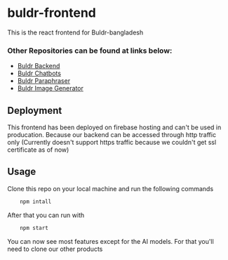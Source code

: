 # buldr-frontend
This is the react frontend for Buldr-bangladesh

### Other Repositories can be found at links below:
- [Buldr Backend](https://github.com/Buldr-Bangladesh/buldr-backend)
- [Buldr Chatbots](https://github.com/Buldr-Bangladesh/buldr-chatbots)
- [Buldr Paraphraser](https://github.com/Buldr-Bangladesh/buldr-paraphraser)
- [Buldr Image Generator](https://github.com/Buldr-Bangladesh/buldr-image-generator)

## Deployment
This frontend has been deployed on firebase hosting and can't be used in producation. Because our backend can be accessed through http traffic only (Currently doesn't support https traffic because we couldn't get ssl certificate as of now)

## Usage 
Clone this repo on your local machine and run the following commands
```bash
    npm intall
```
After that you can run with
```bash
    npm start
```
You can now see most features except for the AI models. For that you'll need to clone our other products
